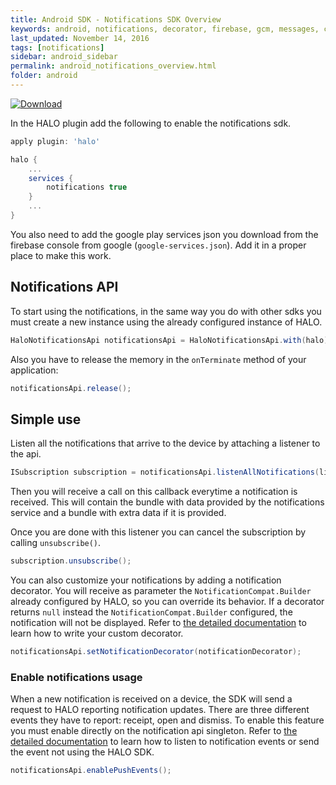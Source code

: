 ```yaml
---
title: Android SDK - Notifications SDK Overview
keywords: android, notifications, decorator, firebase, gcm, messages, cloud
last_updated: November 14, 2016
tags: [notifications]
sidebar: android_sidebar
permalink: android_notifications_overview.html
folder: android
---
```


[![Download](https://api.bintray.com/packages/halo-mobgen/maven/HALO-Notifications/images/download.svg) ](https://bintray.com/halo-mobgen/maven/HALO-Notifications/_latestVersion)

In the HALO plugin add the following to enable the notifications sdk.

```groovy
apply plugin: 'halo'

halo {
	...
	services {
		notifications true
	}
	...
}
```

You also need to add the google play services json you download from the firebase console from google (``google-services.json``). Add it in a proper place to make this work.

## Notifications API
To start using the notifications, in the same way you do with other sdks you must create a new instance using the already configured instance of HALO.

```java
HaloNotificationsApi notificationsApi = HaloNotificationsApi.with(halo);
```

Also you have to release the memory in the ```onTerminate``` method of your application:

```java
notificationsApi.release();
```

## Simple use

Listen all the notifications that arrive to the device by attaching a listener to the api.

```java
ISubscription subscription = notificationsApi.listenAllNotifications(listener);
```

Then you will receive a call on this callback everytime a notification is received. This will contain the bundle with data provided by the notifications service and a bundle with extra data if it is provided.

Once you are done with this listener you can cancel the subscription by calling ```unsubscribe()```.

```java
subscription.unsubscribe();
```

You can also customize your notifications by adding a notification decorator. You will receive as parameter the ```NotificationCompat.Builder``` already configured by HALO, so you can override its behavior. If a decorator returns ```null``` instead the ```NotificationCompat.Builder``` configured, the notification will not be displayed. Refer to [the detailed documentation](/android_notifications_detailed_api) to learn how to write your custom decorator.

```java
notificationsApi.setNotificationDecorator(notificationDecorator);
```

### Enable notifications usage

When a new notification is received on a device, the SDK will send a request to HALO reporting notification updates. There are three different events they have to report: receipt, open and dismiss. To enable this feature you must enable directly on the notification api singleton. Refer to [the detailed documentation](/android_notifications_report) to learn how to listen to notification events or send the event not using the HALO SDK.


```java
notificationsApi.enablePushEvents();
```




